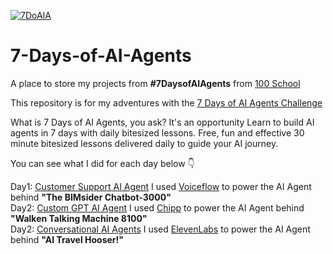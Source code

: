 [![7DoAIA](https://github.com/user-attachments/assets/86739c49-2f0b-40d4-85e9-01f19176bfa2)](https://www.100school.com/atomic-challenges/7daysofaiagents)
# 7-Days-of-AI-Agents
A place to store my projects from **#7DaysofAIAgents** from [100 School](https://www.100school.com/)

This repository is for my adventures with the [7 Days of AI Agents Challenge](https://www.100school.com/atomic-challenges/7daysofaiagents)

What is 7 Days of AI Agents, you ask? It's an opportunity Learn to build AI agents in 7 days with daily bitesized lessons. Free, fun and effective 30 minute bitesized lessons delivered daily to guide your AI journey.

You can see what I did for each day below 👇

Day1: [Customer Support AI Agent](https://thebimsider.github.io/7-Days-of-AI-Agents/Day1) I used [Voiceflow](https://www.voiceflow.com/) to power the AI Agent behind **"The BIMsider Chatbot-3000"**    
Day2: [Custom GPT AI Agent](https://thebimsider.github.io/7-Days-of-AI-Agents/Day2) I used [Chipp](https://www.chipp.ai/) to power the AI Agent behind **"Walken Talking Machine 8100"**    
Day2: [Conversational AI Agents](https://thebimsider.github.io/7-Days-of-AI-Agents/Day3) I used [ElevenLabs](https://elevenlabs.io/) to power the AI Agent behind **"AI Travel Hooser!"**    


